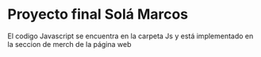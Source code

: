 # Proyecto final Solá Marcos
El codigo Javascript se encuentra en la carpeta Js y está implementado en la seccion de merch de la página web
